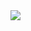 <img border="0" data-original-height="1100" data-original-width="1600" src="./vision transformer.gif">
